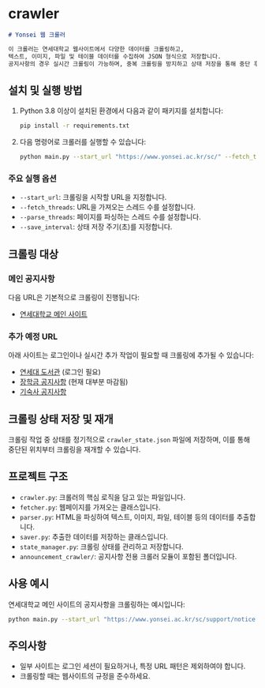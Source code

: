 # crawler

```markdown
# Yonsei 웹 크롤러

이 크롤러는 연세대학교 웹사이트에서 다양한 데이터를 크롤링하고,
텍스트, 이미지, 파일 및 테이블 데이터를 수집하여 JSON 형식으로 저장합니다.
공지사항의 경우 실시간 크롤링이 가능하며, 중복 크롤링을 방지하고 상태 저장을 통해 중단 후 재개가 가능합니다.
```

## 설치 및 실행 방법

1. Python 3.8 이상이 설치된 환경에서 다음과 같이 패키지를 설치합니다:

   ```bash
   pip install -r requirements.txt
   ```


2. 다음 명령어로 크롤러를 실행할 수 있습니다:

   ```bash
   python main.py --start_url "https://www.yonsei.ac.kr/sc/" --fetch_threads 3 --parse_threads 5 --save_interval 10
   ```

### 주요 실행 옵션

- `--start_url`: 크롤링을 시작할 URL을 지정합니다.
- `--fetch_threads`: URL을 가져오는 스레드 수를 설정합니다.
- `--parse_threads`: 페이지를 파싱하는 스레드 수를 설정합니다.
- `--save_interval`: 상태 저장 주기(초)를 지정합니다.

## 크롤링 대상

### 메인 공지사항

다음 URL은 기본적으로 크롤링이 진행됩니다:

- [연세대학교 메인 사이트](https://www.yonsei.ac.kr/sc/)

### 추가 예정 URL

아래 사이트는 로그인이나 실시간 추가 작업이 필요할 때 크롤링에 추가될 수 있습니다:

- [연세대 도서관](https://library.yonsei.ac.kr/bbs/list/1) (로그인 필요)
- [장학금 공지사항](https://www.yonsei.ac.kr/sc/support/scholarship.jsp) (현재 대부분 마감됨)
- [기숙사 공지사항](https://yicdorm.yonsei.ac.kr/board.asp?mid=m05_07)

## 크롤링 상태 저장 및 재개

크롤링 작업 중 상태를 정기적으로 `crawler_state.json` 파일에 저장하며, 이를 통해 중단된 위치부터 크롤링을 재개할 수 있습니다.

## 프로젝트 구조

- `crawler.py`: 크롤러의 핵심 로직을 담고 있는 파일입니다.
- `fetcher.py`: 웹페이지를 가져오는 클래스입니다.
- `parser.py`: HTML을 파싱하여 텍스트, 이미지, 파일, 테이블 등의 데이터를 추출합니다.
- `saver.py`: 추출한 데이터를 저장하는 클래스입니다.
- `state_manager.py`: 크롤링 상태를 관리하고 저장합니다.
- `announcement_crawler/`: 공지사항 전용 크롤러 모듈이 포함된 폴더입니다.

## 사용 예시

연세대학교 메인 사이트의 공지사항을 크롤링하는 예시입니다:

```bash
python main.py --start_url "https://www.yonsei.ac.kr/sc/support/notice.jsp" --fetch_threads 3 --parse_threads 5 --save_interval 10
```

## 주의사항

- 일부 사이트는 로그인 세션이 필요하거나, 특정 URL 패턴은 제외하여야 합니다.
- 크롤링할 때는 웹사이트의 규정을 준수하세요.

